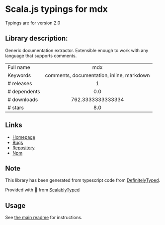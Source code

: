 
# Scala.js typings for mdx

Typings are for version 2.0

## Library description:
Generic documentation extractor. Extensible enough to work with any language that supports comments.

|                    |                 |
| ------------------ | :-------------: |
| Full name          | mdx |
| Keywords           | comments, documentation, inline, markdown |
| # releases         | 1 |
| # dependents       | 0.0 |
| # downloads        | 762.3333333333334 |
| # stars            | 8.0 |

## Links
- [Homepage](https://github.com/rstacruz/mdx#readme)
- [Bugs](https://github.com/rstacruz/mdx/issues)
- [Repository](https://github.com/rstacruz/mdx)
- [Npm](https://www.npmjs.com/package/mdx)
    


## Note
This library has been generated from typescript code from [DefinitelyTyped](https://definitelytyped.org).

Provided with :purple_heart: from [ScalablyTyped](https://github.com/oyvindberg/ScalablyTyped)

## Usage
See [the main readme](../../readme.md) for instructions.


